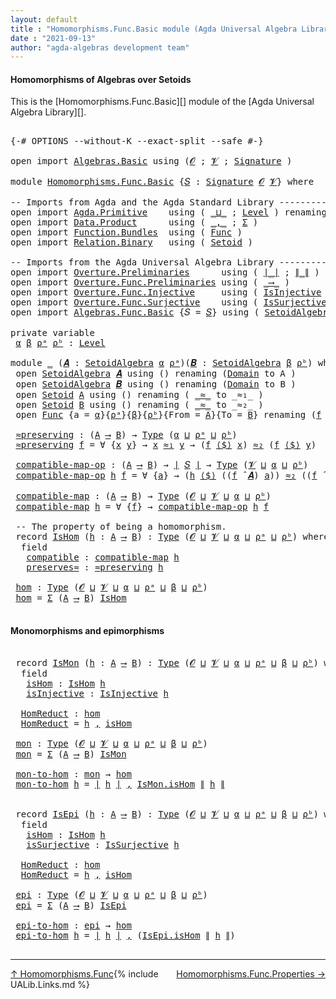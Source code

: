 ```yaml
---
layout: default
title : "Homomorphisms.Func.Basic module (Agda Universal Algebra Library)"
date : "2021-09-13"
author: "agda-algebras development team"
---
```


#### <a id="homomorphisms-of-algebras-over-setoids">Homomorphisms of Algebras over Setoids</a>

This is the [Homomorphisms.Func.Basic][] module of the [Agda Universal Algebra Library][].

<pre class="Agda">

<a id="364" class="Symbol">{-#</a> <a id="368" class="Keyword">OPTIONS</a> <a id="376" class="Pragma">--without-K</a> <a id="388" class="Pragma">--exact-split</a> <a id="402" class="Pragma">--safe</a> <a id="409" class="Symbol">#-}</a>

<a id="414" class="Keyword">open</a> <a id="419" class="Keyword">import</a> <a id="426" href="Algebras.Basic.html" class="Module">Algebras.Basic</a> <a id="441" class="Keyword">using</a> <a id="447" class="Symbol">(</a><a id="448" href="Algebras.Basic.html#1130" class="Generalizable">𝓞</a> <a id="450" class="Symbol">;</a> <a id="452" href="Algebras.Basic.html#1132" class="Generalizable">𝓥</a> <a id="454" class="Symbol">;</a> <a id="456" href="Algebras.Basic.html#3858" class="Function">Signature</a> <a id="466" class="Symbol">)</a>

<a id="469" class="Keyword">module</a> <a id="476" href="Homomorphisms.Func.Basic.html" class="Module">Homomorphisms.Func.Basic</a> <a id="501" class="Symbol">{</a><a id="502" href="Homomorphisms.Func.Basic.html#502" class="Bound">𝑆</a> <a id="504" class="Symbol">:</a> <a id="506" href="Algebras.Basic.html#3858" class="Function">Signature</a> <a id="516" href="Algebras.Basic.html#1130" class="Generalizable">𝓞</a> <a id="518" href="Algebras.Basic.html#1132" class="Generalizable">𝓥</a><a id="519" class="Symbol">}</a> <a id="521" class="Keyword">where</a>

<a id="528" class="Comment">-- Imports from Agda and the Agda Standard Library ------------------------------</a>
<a id="610" class="Keyword">open</a> <a id="615" class="Keyword">import</a> <a id="622" href="Agda.Primitive.html" class="Module">Agda.Primitive</a>    <a id="640" class="Keyword">using</a> <a id="646" class="Symbol">(</a> <a id="648" href="Agda.Primitive.html#810" class="Primitive Operator">_⊔_</a> <a id="652" class="Symbol">;</a> <a id="654" href="Agda.Primitive.html#597" class="Postulate">Level</a> <a id="660" class="Symbol">)</a> <a id="662" class="Keyword">renaming</a> <a id="671" class="Symbol">(</a> <a id="673" href="Agda.Primitive.html#326" class="Primitive">Set</a> <a id="677" class="Symbol">to</a> <a id="680" class="Primitive">Type</a> <a id="685" class="Symbol">)</a>
<a id="687" class="Keyword">open</a> <a id="692" class="Keyword">import</a> <a id="699" href="Data.Product.html" class="Module">Data.Product</a>      <a id="717" class="Keyword">using</a> <a id="723" class="Symbol">(</a> <a id="725" href="Agda.Builtin.Sigma.html#236" class="InductiveConstructor Operator">_,_</a> <a id="729" class="Symbol">;</a> <a id="731" href="Agda.Builtin.Sigma.html#166" class="Record">Σ</a> <a id="733" class="Symbol">)</a>
<a id="735" class="Keyword">open</a> <a id="740" class="Keyword">import</a> <a id="747" href="Function.Bundles.html" class="Module">Function.Bundles</a>  <a id="765" class="Keyword">using</a> <a id="771" class="Symbol">(</a> <a id="773" href="Function.Bundles.html#1868" class="Record">Func</a> <a id="778" class="Symbol">)</a>
<a id="780" class="Keyword">open</a> <a id="785" class="Keyword">import</a> <a id="792" href="Relation.Binary.html" class="Module">Relation.Binary</a>   <a id="810" class="Keyword">using</a> <a id="816" class="Symbol">(</a> <a id="818" href="Relation.Binary.Bundles.html#1009" class="Record">Setoid</a> <a id="825" class="Symbol">)</a>

<a id="828" class="Comment">-- Imports from the Agda Universal Algebra Library ---------------------------</a>
<a id="907" class="Keyword">open</a> <a id="912" class="Keyword">import</a> <a id="919" href="Overture.Preliminaries.html" class="Module">Overture.Preliminaries</a>      <a id="947" class="Keyword">using</a> <a id="953" class="Symbol">(</a> <a id="955" href="Overture.Preliminaries.html#4383" class="Function Operator">∣_∣</a> <a id="959" class="Symbol">;</a> <a id="961" href="Overture.Preliminaries.html#4421" class="Function Operator">∥_∥</a> <a id="965" class="Symbol">)</a>
<a id="967" class="Keyword">open</a> <a id="972" class="Keyword">import</a> <a id="979" href="Overture.Func.Preliminaries.html" class="Module">Overture.Func.Preliminaries</a> <a id="1007" class="Keyword">using</a> <a id="1013" class="Symbol">(</a> <a id="1015" href="Overture.Func.Preliminaries.html#803" class="Function Operator">_⟶_</a> <a id="1019" class="Symbol">)</a>
<a id="1021" class="Keyword">open</a> <a id="1026" class="Keyword">import</a> <a id="1033" href="Overture.Func.Injective.html" class="Module">Overture.Func.Injective</a>     <a id="1061" class="Keyword">using</a> <a id="1067" class="Symbol">(</a> <a id="1069" href="Overture.Func.Injective.html#1904" class="Function">IsInjective</a> <a id="1081" class="Symbol">)</a>
<a id="1083" class="Keyword">open</a> <a id="1088" class="Keyword">import</a> <a id="1095" href="Overture.Func.Surjective.html" class="Module">Overture.Func.Surjective</a>    <a id="1123" class="Keyword">using</a> <a id="1129" class="Symbol">(</a> <a id="1131" href="Overture.Func.Surjective.html#1783" class="Function">IsSurjective</a> <a id="1144" class="Symbol">)</a>
<a id="1146" class="Keyword">open</a> <a id="1151" class="Keyword">import</a> <a id="1158" href="Algebras.Func.Basic.html" class="Module">Algebras.Func.Basic</a> <a id="1178" class="Symbol">{</a><a id="1179" class="Argument">𝑆</a> <a id="1181" class="Symbol">=</a> <a id="1183" href="Homomorphisms.Func.Basic.html#502" class="Bound">𝑆</a><a id="1184" class="Symbol">}</a> <a id="1186" class="Keyword">using</a> <a id="1192" class="Symbol">(</a> <a id="1194" href="Algebras.Func.Basic.html#2875" class="Record">SetoidAlgebra</a> <a id="1208" class="Symbol">;</a> <a id="1210" href="Algebras.Func.Basic.html#4078" class="Function Operator">_̂_</a> <a id="1214" class="Symbol">)</a>

<a id="1217" class="Keyword">private</a> <a id="1225" class="Keyword">variable</a>
 <a id="1235" href="Homomorphisms.Func.Basic.html#1235" class="Generalizable">α</a> <a id="1237" href="Homomorphisms.Func.Basic.html#1237" class="Generalizable">β</a> <a id="1239" href="Homomorphisms.Func.Basic.html#1239" class="Generalizable">ρᵃ</a> <a id="1242" href="Homomorphisms.Func.Basic.html#1242" class="Generalizable">ρᵇ</a> <a id="1245" class="Symbol">:</a> <a id="1247" href="Agda.Primitive.html#597" class="Postulate">Level</a>

<a id="1254" class="Keyword">module</a> <a id="1261" href="Homomorphisms.Func.Basic.html#1261" class="Module">_</a> <a id="1263" class="Symbol">(</a><a id="1264" href="Homomorphisms.Func.Basic.html#1264" class="Bound">𝑨</a> <a id="1266" class="Symbol">:</a> <a id="1268" href="Algebras.Func.Basic.html#2875" class="Record">SetoidAlgebra</a> <a id="1282" href="Homomorphisms.Func.Basic.html#1235" class="Generalizable">α</a> <a id="1284" href="Homomorphisms.Func.Basic.html#1239" class="Generalizable">ρᵃ</a><a id="1286" class="Symbol">)(</a><a id="1288" href="Homomorphisms.Func.Basic.html#1288" class="Bound">𝑩</a> <a id="1290" class="Symbol">:</a> <a id="1292" href="Algebras.Func.Basic.html#2875" class="Record">SetoidAlgebra</a> <a id="1306" href="Homomorphisms.Func.Basic.html#1237" class="Generalizable">β</a> <a id="1308" href="Homomorphisms.Func.Basic.html#1242" class="Generalizable">ρᵇ</a><a id="1310" class="Symbol">)</a> <a id="1312" class="Keyword">where</a>
 <a id="1319" class="Keyword">open</a> <a id="1324" href="Algebras.Func.Basic.html#2875" class="Module">SetoidAlgebra</a> <a id="1338" href="Homomorphisms.Func.Basic.html#1264" class="Bound">𝑨</a> <a id="1340" class="Keyword">using</a> <a id="1346" class="Symbol">()</a> <a id="1349" class="Keyword">renaming</a> <a id="1358" class="Symbol">(</a><a id="1359" href="Algebras.Func.Basic.html#2938" class="Field">Domain</a> <a id="1366" class="Symbol">to</a> <a id="1369" class="Field">A</a> <a id="1371" class="Symbol">)</a>
 <a id="1374" class="Keyword">open</a> <a id="1379" href="Algebras.Func.Basic.html#2875" class="Module">SetoidAlgebra</a> <a id="1393" href="Homomorphisms.Func.Basic.html#1288" class="Bound">𝑩</a> <a id="1395" class="Keyword">using</a> <a id="1401" class="Symbol">()</a> <a id="1404" class="Keyword">renaming</a> <a id="1413" class="Symbol">(</a><a id="1414" href="Algebras.Func.Basic.html#2938" class="Field">Domain</a> <a id="1421" class="Symbol">to</a> <a id="1424" class="Field">B</a> <a id="1426" class="Symbol">)</a>
 <a id="1429" class="Keyword">open</a> <a id="1434" href="Relation.Binary.Bundles.html#1009" class="Module">Setoid</a> <a id="1441" href="Homomorphisms.Func.Basic.html#1369" class="Function">A</a> <a id="1443" class="Keyword">using</a> <a id="1449" class="Symbol">()</a> <a id="1452" class="Keyword">renaming</a> <a id="1461" class="Symbol">(</a> <a id="1463" href="Relation.Binary.Bundles.html#1098" class="Field Operator">_≈_</a> <a id="1467" class="Symbol">to</a> <a id="1470" class="Field Operator">_≈₁_</a> <a id="1475" class="Symbol">)</a>
 <a id="1478" class="Keyword">open</a> <a id="1483" href="Relation.Binary.Bundles.html#1009" class="Module">Setoid</a> <a id="1490" href="Homomorphisms.Func.Basic.html#1424" class="Field">B</a> <a id="1492" class="Keyword">using</a> <a id="1498" class="Symbol">()</a> <a id="1501" class="Keyword">renaming</a> <a id="1510" class="Symbol">(</a> <a id="1512" href="Relation.Binary.Bundles.html#1098" class="Field Operator">_≈_</a> <a id="1516" class="Symbol">to</a> <a id="1519" class="Field Operator">_≈₂_</a> <a id="1524" class="Symbol">)</a>
 <a id="1527" class="Keyword">open</a> <a id="1532" href="Function.Bundles.html#1868" class="Module">Func</a> <a id="1537" class="Symbol">{</a><a id="1538" class="Argument">a</a> <a id="1540" class="Symbol">=</a> <a id="1542" href="Homomorphisms.Func.Basic.html#1282" class="Bound">α</a><a id="1543" class="Symbol">}{</a><a id="1545" href="Homomorphisms.Func.Basic.html#1284" class="Bound">ρᵃ</a><a id="1547" class="Symbol">}{</a><a id="1549" href="Homomorphisms.Func.Basic.html#1306" class="Bound">β</a><a id="1550" class="Symbol">}{</a><a id="1552" href="Homomorphisms.Func.Basic.html#1308" class="Bound">ρᵇ</a><a id="1554" class="Symbol">}{</a><a id="1556" class="Argument">From</a> <a id="1561" class="Symbol">=</a> <a id="1563" href="Homomorphisms.Func.Basic.html#1369" class="Function">A</a><a id="1564" class="Symbol">}{</a><a id="1566" class="Argument">To</a> <a id="1569" class="Symbol">=</a> <a id="1571" href="Homomorphisms.Func.Basic.html#1424" class="Field">B</a><a id="1572" class="Symbol">}</a> <a id="1574" class="Keyword">renaming</a> <a id="1583" class="Symbol">(</a><a id="1584" href="Function.Bundles.html#1919" class="Field">f</a> <a id="1586" class="Symbol">to</a> <a id="1589" class="Field">_⟨$⟩_</a> <a id="1595" class="Symbol">)</a>

 <a id="1599" href="Homomorphisms.Func.Basic.html#1599" class="Function">≈preserving</a> <a id="1611" class="Symbol">:</a> <a id="1613" class="Symbol">(</a><a id="1614" href="Homomorphisms.Func.Basic.html#1369" class="Function">A</a> <a id="1616" href="Overture.Func.Preliminaries.html#803" class="Function Operator">⟶</a> <a id="1618" href="Homomorphisms.Func.Basic.html#1424" class="Field">B</a><a id="1619" class="Symbol">)</a> <a id="1621" class="Symbol">→</a> <a id="1623" href="Homomorphisms.Func.Basic.html#680" class="Primitive">Type</a> <a id="1628" class="Symbol">(</a><a id="1629" href="Homomorphisms.Func.Basic.html#1282" class="Bound">α</a> <a id="1631" href="Agda.Primitive.html#810" class="Primitive Operator">⊔</a> <a id="1633" href="Homomorphisms.Func.Basic.html#1284" class="Bound">ρᵃ</a> <a id="1636" href="Agda.Primitive.html#810" class="Primitive Operator">⊔</a> <a id="1638" href="Homomorphisms.Func.Basic.html#1308" class="Bound">ρᵇ</a><a id="1640" class="Symbol">)</a>
 <a id="1643" href="Homomorphisms.Func.Basic.html#1599" class="Function">≈preserving</a> <a id="1655" href="Homomorphisms.Func.Basic.html#1655" class="Bound">f</a> <a id="1657" class="Symbol">=</a> <a id="1659" class="Symbol">∀</a> <a id="1661" class="Symbol">{</a><a id="1662" href="Homomorphisms.Func.Basic.html#1662" class="Bound">x</a> <a id="1664" href="Homomorphisms.Func.Basic.html#1664" class="Bound">y</a><a id="1665" class="Symbol">}</a> <a id="1667" class="Symbol">→</a> <a id="1669" href="Homomorphisms.Func.Basic.html#1662" class="Bound">x</a> <a id="1671" href="Homomorphisms.Func.Basic.html#1470" class="Function Operator">≈₁</a> <a id="1674" href="Homomorphisms.Func.Basic.html#1664" class="Bound">y</a> <a id="1676" class="Symbol">→</a> <a id="1678" class="Symbol">(</a><a id="1679" href="Homomorphisms.Func.Basic.html#1655" class="Bound">f</a> <a id="1681" href="Homomorphisms.Func.Basic.html#1589" class="Field Operator">⟨$⟩</a> <a id="1685" href="Homomorphisms.Func.Basic.html#1662" class="Bound">x</a><a id="1686" class="Symbol">)</a> <a id="1688" href="Homomorphisms.Func.Basic.html#1519" class="Function Operator">≈₂</a> <a id="1691" class="Symbol">(</a><a id="1692" href="Homomorphisms.Func.Basic.html#1655" class="Bound">f</a> <a id="1694" href="Homomorphisms.Func.Basic.html#1589" class="Field Operator">⟨$⟩</a> <a id="1698" href="Homomorphisms.Func.Basic.html#1664" class="Bound">y</a><a id="1699" class="Symbol">)</a>

 <a id="1703" href="Homomorphisms.Func.Basic.html#1703" class="Function">compatible-map-op</a> <a id="1721" class="Symbol">:</a> <a id="1723" class="Symbol">(</a><a id="1724" href="Homomorphisms.Func.Basic.html#1369" class="Function">A</a> <a id="1726" href="Overture.Func.Preliminaries.html#803" class="Function Operator">⟶</a> <a id="1728" href="Homomorphisms.Func.Basic.html#1424" class="Field">B</a><a id="1729" class="Symbol">)</a> <a id="1731" class="Symbol">→</a> <a id="1733" href="Overture.Preliminaries.html#4383" class="Function Operator">∣</a> <a id="1735" href="Homomorphisms.Func.Basic.html#502" class="Bound">𝑆</a> <a id="1737" href="Overture.Preliminaries.html#4383" class="Function Operator">∣</a> <a id="1739" class="Symbol">→</a> <a id="1741" href="Homomorphisms.Func.Basic.html#680" class="Primitive">Type</a> <a id="1746" class="Symbol">(</a><a id="1747" href="Homomorphisms.Func.Basic.html#518" class="Bound">𝓥</a> <a id="1749" href="Agda.Primitive.html#810" class="Primitive Operator">⊔</a> <a id="1751" href="Homomorphisms.Func.Basic.html#1282" class="Bound">α</a> <a id="1753" href="Agda.Primitive.html#810" class="Primitive Operator">⊔</a> <a id="1755" href="Homomorphisms.Func.Basic.html#1308" class="Bound">ρᵇ</a><a id="1757" class="Symbol">)</a>
 <a id="1760" href="Homomorphisms.Func.Basic.html#1703" class="Function">compatible-map-op</a> <a id="1778" href="Homomorphisms.Func.Basic.html#1778" class="Bound">h</a> <a id="1780" href="Homomorphisms.Func.Basic.html#1780" class="Bound">f</a> <a id="1782" class="Symbol">=</a> <a id="1784" class="Symbol">∀</a> <a id="1786" class="Symbol">{</a><a id="1787" href="Homomorphisms.Func.Basic.html#1787" class="Bound">a</a><a id="1788" class="Symbol">}</a> <a id="1790" class="Symbol">→</a> <a id="1792" class="Symbol">(</a><a id="1793" href="Homomorphisms.Func.Basic.html#1778" class="Bound">h</a> <a id="1795" href="Homomorphisms.Func.Basic.html#1589" class="Field Operator">⟨$⟩</a> <a id="1799" class="Symbol">((</a><a id="1801" href="Homomorphisms.Func.Basic.html#1780" class="Bound">f</a> <a id="1803" href="Algebras.Func.Basic.html#4078" class="Function Operator">̂</a> <a id="1805" href="Homomorphisms.Func.Basic.html#1264" class="Bound">𝑨</a><a id="1806" class="Symbol">)</a> <a id="1808" href="Homomorphisms.Func.Basic.html#1787" class="Bound">a</a><a id="1809" class="Symbol">))</a> <a id="1812" href="Homomorphisms.Func.Basic.html#1519" class="Function Operator">≈₂</a> <a id="1815" class="Symbol">((</a><a id="1817" href="Homomorphisms.Func.Basic.html#1780" class="Bound">f</a> <a id="1819" href="Algebras.Func.Basic.html#4078" class="Function Operator">̂</a> <a id="1821" href="Homomorphisms.Func.Basic.html#1288" class="Bound">𝑩</a><a id="1822" class="Symbol">)</a> <a id="1824" class="Symbol">(λ</a> <a id="1827" href="Homomorphisms.Func.Basic.html#1827" class="Bound">x</a> <a id="1829" class="Symbol">→</a> <a id="1831" class="Symbol">(</a><a id="1832" href="Homomorphisms.Func.Basic.html#1778" class="Bound">h</a> <a id="1834" href="Homomorphisms.Func.Basic.html#1589" class="Field Operator">⟨$⟩</a> <a id="1838" class="Symbol">(</a><a id="1839" href="Homomorphisms.Func.Basic.html#1787" class="Bound">a</a> <a id="1841" href="Homomorphisms.Func.Basic.html#1827" class="Bound">x</a><a id="1842" class="Symbol">))))</a>

 <a id="1849" href="Homomorphisms.Func.Basic.html#1849" class="Function">compatible-map</a> <a id="1864" class="Symbol">:</a> <a id="1866" class="Symbol">(</a><a id="1867" href="Homomorphisms.Func.Basic.html#1369" class="Function">A</a> <a id="1869" href="Overture.Func.Preliminaries.html#803" class="Function Operator">⟶</a> <a id="1871" href="Homomorphisms.Func.Basic.html#1424" class="Field">B</a><a id="1872" class="Symbol">)</a> <a id="1874" class="Symbol">→</a> <a id="1876" href="Homomorphisms.Func.Basic.html#680" class="Primitive">Type</a> <a id="1881" class="Symbol">(</a><a id="1882" href="Homomorphisms.Func.Basic.html#516" class="Bound">𝓞</a> <a id="1884" href="Agda.Primitive.html#810" class="Primitive Operator">⊔</a> <a id="1886" href="Homomorphisms.Func.Basic.html#518" class="Bound">𝓥</a> <a id="1888" href="Agda.Primitive.html#810" class="Primitive Operator">⊔</a> <a id="1890" href="Homomorphisms.Func.Basic.html#1282" class="Bound">α</a> <a id="1892" href="Agda.Primitive.html#810" class="Primitive Operator">⊔</a> <a id="1894" href="Homomorphisms.Func.Basic.html#1308" class="Bound">ρᵇ</a><a id="1896" class="Symbol">)</a>
 <a id="1899" href="Homomorphisms.Func.Basic.html#1849" class="Function">compatible-map</a> <a id="1914" href="Homomorphisms.Func.Basic.html#1914" class="Bound">h</a> <a id="1916" class="Symbol">=</a> <a id="1918" class="Symbol">∀</a> <a id="1920" class="Symbol">{</a><a id="1921" href="Homomorphisms.Func.Basic.html#1921" class="Bound">f</a><a id="1922" class="Symbol">}</a> <a id="1924" class="Symbol">→</a> <a id="1926" href="Homomorphisms.Func.Basic.html#1703" class="Function">compatible-map-op</a> <a id="1944" href="Homomorphisms.Func.Basic.html#1914" class="Bound">h</a> <a id="1946" href="Homomorphisms.Func.Basic.html#1921" class="Bound">f</a>

 <a id="1950" class="Comment">-- The property of being a homomorphism.</a>
 <a id="1992" class="Keyword">record</a> <a id="1999" href="Homomorphisms.Func.Basic.html#1999" class="Record">IsHom</a> <a id="2005" class="Symbol">(</a><a id="2006" href="Homomorphisms.Func.Basic.html#2006" class="Bound">h</a> <a id="2008" class="Symbol">:</a> <a id="2010" href="Homomorphisms.Func.Basic.html#1369" class="Function">A</a> <a id="2012" href="Overture.Func.Preliminaries.html#803" class="Function Operator">⟶</a> <a id="2014" href="Homomorphisms.Func.Basic.html#1424" class="Field">B</a><a id="2015" class="Symbol">)</a> <a id="2017" class="Symbol">:</a> <a id="2019" href="Homomorphisms.Func.Basic.html#680" class="Primitive">Type</a> <a id="2024" class="Symbol">(</a><a id="2025" href="Homomorphisms.Func.Basic.html#516" class="Bound">𝓞</a> <a id="2027" href="Agda.Primitive.html#810" class="Primitive Operator">⊔</a> <a id="2029" href="Homomorphisms.Func.Basic.html#518" class="Bound">𝓥</a> <a id="2031" href="Agda.Primitive.html#810" class="Primitive Operator">⊔</a> <a id="2033" href="Homomorphisms.Func.Basic.html#1282" class="Bound">α</a> <a id="2035" href="Agda.Primitive.html#810" class="Primitive Operator">⊔</a> <a id="2037" href="Homomorphisms.Func.Basic.html#1284" class="Bound">ρᵃ</a> <a id="2040" href="Agda.Primitive.html#810" class="Primitive Operator">⊔</a> <a id="2042" href="Homomorphisms.Func.Basic.html#1308" class="Bound">ρᵇ</a><a id="2044" class="Symbol">)</a> <a id="2046" class="Keyword">where</a>
  <a id="2054" class="Keyword">field</a>
   <a id="2063" href="Homomorphisms.Func.Basic.html#2063" class="Field">compatible</a> <a id="2074" class="Symbol">:</a> <a id="2076" href="Homomorphisms.Func.Basic.html#1849" class="Function">compatible-map</a> <a id="2091" href="Homomorphisms.Func.Basic.html#2006" class="Bound">h</a>
   <a id="2096" href="Homomorphisms.Func.Basic.html#2096" class="Field">preserves≈</a> <a id="2107" class="Symbol">:</a> <a id="2109" href="Homomorphisms.Func.Basic.html#1599" class="Function">≈preserving</a> <a id="2121" href="Homomorphisms.Func.Basic.html#2006" class="Bound">h</a>

 <a id="2125" href="Homomorphisms.Func.Basic.html#2125" class="Function">hom</a> <a id="2129" class="Symbol">:</a> <a id="2131" href="Homomorphisms.Func.Basic.html#680" class="Primitive">Type</a> <a id="2136" class="Symbol">(</a><a id="2137" href="Homomorphisms.Func.Basic.html#516" class="Bound">𝓞</a> <a id="2139" href="Agda.Primitive.html#810" class="Primitive Operator">⊔</a> <a id="2141" href="Homomorphisms.Func.Basic.html#518" class="Bound">𝓥</a> <a id="2143" href="Agda.Primitive.html#810" class="Primitive Operator">⊔</a> <a id="2145" href="Homomorphisms.Func.Basic.html#1282" class="Bound">α</a> <a id="2147" href="Agda.Primitive.html#810" class="Primitive Operator">⊔</a> <a id="2149" href="Homomorphisms.Func.Basic.html#1284" class="Bound">ρᵃ</a> <a id="2152" href="Agda.Primitive.html#810" class="Primitive Operator">⊔</a> <a id="2154" href="Homomorphisms.Func.Basic.html#1306" class="Bound">β</a> <a id="2156" href="Agda.Primitive.html#810" class="Primitive Operator">⊔</a> <a id="2158" href="Homomorphisms.Func.Basic.html#1308" class="Bound">ρᵇ</a><a id="2160" class="Symbol">)</a>
 <a id="2163" href="Homomorphisms.Func.Basic.html#2125" class="Function">hom</a> <a id="2167" class="Symbol">=</a> <a id="2169" href="Agda.Builtin.Sigma.html#166" class="Record">Σ</a> <a id="2171" class="Symbol">(</a><a id="2172" href="Homomorphisms.Func.Basic.html#1369" class="Function">A</a> <a id="2174" href="Overture.Func.Preliminaries.html#803" class="Function Operator">⟶</a> <a id="2176" href="Homomorphisms.Func.Basic.html#1424" class="Field">B</a><a id="2177" class="Symbol">)</a> <a id="2179" href="Homomorphisms.Func.Basic.html#1999" class="Record">IsHom</a>

</pre>


#### <a id="monomorphisms-and-epimorphisms">Monomorphisms and epimorphisms</a>

<pre class="Agda">

 <a id="2294" class="Keyword">record</a> <a id="2301" href="Homomorphisms.Func.Basic.html#2301" class="Record">IsMon</a> <a id="2307" class="Symbol">(</a><a id="2308" href="Homomorphisms.Func.Basic.html#2308" class="Bound">h</a> <a id="2310" class="Symbol">:</a> <a id="2312" href="Homomorphisms.Func.Basic.html#1369" class="Function">A</a> <a id="2314" href="Overture.Func.Preliminaries.html#803" class="Function Operator">⟶</a> <a id="2316" href="Homomorphisms.Func.Basic.html#1424" class="Field">B</a><a id="2317" class="Symbol">)</a> <a id="2319" class="Symbol">:</a> <a id="2321" href="Homomorphisms.Func.Basic.html#680" class="Primitive">Type</a> <a id="2326" class="Symbol">(</a><a id="2327" href="Homomorphisms.Func.Basic.html#516" class="Bound">𝓞</a> <a id="2329" href="Agda.Primitive.html#810" class="Primitive Operator">⊔</a> <a id="2331" href="Homomorphisms.Func.Basic.html#518" class="Bound">𝓥</a> <a id="2333" href="Agda.Primitive.html#810" class="Primitive Operator">⊔</a> <a id="2335" href="Homomorphisms.Func.Basic.html#1282" class="Bound">α</a> <a id="2337" href="Agda.Primitive.html#810" class="Primitive Operator">⊔</a> <a id="2339" href="Homomorphisms.Func.Basic.html#1284" class="Bound">ρᵃ</a> <a id="2342" href="Agda.Primitive.html#810" class="Primitive Operator">⊔</a> <a id="2344" href="Homomorphisms.Func.Basic.html#1306" class="Bound">β</a> <a id="2346" href="Agda.Primitive.html#810" class="Primitive Operator">⊔</a> <a id="2348" href="Homomorphisms.Func.Basic.html#1308" class="Bound">ρᵇ</a><a id="2350" class="Symbol">)</a> <a id="2352" class="Keyword">where</a>
  <a id="2360" class="Keyword">field</a>
   <a id="2369" href="Homomorphisms.Func.Basic.html#2369" class="Field">isHom</a> <a id="2375" class="Symbol">:</a> <a id="2377" href="Homomorphisms.Func.Basic.html#1999" class="Record">IsHom</a> <a id="2383" href="Homomorphisms.Func.Basic.html#2308" class="Bound">h</a>
   <a id="2388" href="Homomorphisms.Func.Basic.html#2388" class="Field">isInjective</a> <a id="2400" class="Symbol">:</a> <a id="2402" href="Overture.Func.Injective.html#1904" class="Function">IsInjective</a> <a id="2414" href="Homomorphisms.Func.Basic.html#2308" class="Bound">h</a>

  <a id="2419" href="Homomorphisms.Func.Basic.html#2419" class="Function">HomReduct</a> <a id="2429" class="Symbol">:</a> <a id="2431" href="Homomorphisms.Func.Basic.html#2125" class="Function">hom</a>
  <a id="2437" href="Homomorphisms.Func.Basic.html#2419" class="Function">HomReduct</a> <a id="2447" class="Symbol">=</a> <a id="2449" href="Homomorphisms.Func.Basic.html#2308" class="Bound">h</a> <a id="2451" href="Agda.Builtin.Sigma.html#236" class="InductiveConstructor Operator">,</a> <a id="2453" href="Homomorphisms.Func.Basic.html#2369" class="Field">isHom</a>

 <a id="2461" href="Homomorphisms.Func.Basic.html#2461" class="Function">mon</a> <a id="2465" class="Symbol">:</a> <a id="2467" href="Homomorphisms.Func.Basic.html#680" class="Primitive">Type</a> <a id="2472" class="Symbol">(</a><a id="2473" href="Homomorphisms.Func.Basic.html#516" class="Bound">𝓞</a> <a id="2475" href="Agda.Primitive.html#810" class="Primitive Operator">⊔</a> <a id="2477" href="Homomorphisms.Func.Basic.html#518" class="Bound">𝓥</a> <a id="2479" href="Agda.Primitive.html#810" class="Primitive Operator">⊔</a> <a id="2481" href="Homomorphisms.Func.Basic.html#1282" class="Bound">α</a> <a id="2483" href="Agda.Primitive.html#810" class="Primitive Operator">⊔</a> <a id="2485" href="Homomorphisms.Func.Basic.html#1284" class="Bound">ρᵃ</a> <a id="2488" href="Agda.Primitive.html#810" class="Primitive Operator">⊔</a> <a id="2490" href="Homomorphisms.Func.Basic.html#1306" class="Bound">β</a> <a id="2492" href="Agda.Primitive.html#810" class="Primitive Operator">⊔</a> <a id="2494" href="Homomorphisms.Func.Basic.html#1308" class="Bound">ρᵇ</a><a id="2496" class="Symbol">)</a>
 <a id="2499" href="Homomorphisms.Func.Basic.html#2461" class="Function">mon</a> <a id="2503" class="Symbol">=</a> <a id="2505" href="Agda.Builtin.Sigma.html#166" class="Record">Σ</a> <a id="2507" class="Symbol">(</a><a id="2508" href="Homomorphisms.Func.Basic.html#1369" class="Function">A</a> <a id="2510" href="Overture.Func.Preliminaries.html#803" class="Function Operator">⟶</a> <a id="2512" href="Homomorphisms.Func.Basic.html#1424" class="Field">B</a><a id="2513" class="Symbol">)</a> <a id="2515" href="Homomorphisms.Func.Basic.html#2301" class="Record">IsMon</a>

 <a id="2523" href="Homomorphisms.Func.Basic.html#2523" class="Function">mon-to-hom</a> <a id="2534" class="Symbol">:</a> <a id="2536" href="Homomorphisms.Func.Basic.html#2461" class="Function">mon</a> <a id="2540" class="Symbol">→</a> <a id="2542" href="Homomorphisms.Func.Basic.html#2125" class="Function">hom</a>
 <a id="2547" href="Homomorphisms.Func.Basic.html#2523" class="Function">mon-to-hom</a> <a id="2558" href="Homomorphisms.Func.Basic.html#2558" class="Bound">h</a> <a id="2560" class="Symbol">=</a> <a id="2562" href="Overture.Preliminaries.html#4383" class="Function Operator">∣</a> <a id="2564" href="Homomorphisms.Func.Basic.html#2558" class="Bound">h</a> <a id="2566" href="Overture.Preliminaries.html#4383" class="Function Operator">∣</a> <a id="2568" href="Agda.Builtin.Sigma.html#236" class="InductiveConstructor Operator">,</a> <a id="2570" href="Homomorphisms.Func.Basic.html#2369" class="Field">IsMon.isHom</a> <a id="2582" href="Overture.Preliminaries.html#4421" class="Function Operator">∥</a> <a id="2584" href="Homomorphisms.Func.Basic.html#2558" class="Bound">h</a> <a id="2586" href="Overture.Preliminaries.html#4421" class="Function Operator">∥</a>


 <a id="2591" class="Keyword">record</a> <a id="2598" href="Homomorphisms.Func.Basic.html#2598" class="Record">IsEpi</a> <a id="2604" class="Symbol">(</a><a id="2605" href="Homomorphisms.Func.Basic.html#2605" class="Bound">h</a> <a id="2607" class="Symbol">:</a> <a id="2609" href="Homomorphisms.Func.Basic.html#1369" class="Function">A</a> <a id="2611" href="Overture.Func.Preliminaries.html#803" class="Function Operator">⟶</a> <a id="2613" href="Homomorphisms.Func.Basic.html#1424" class="Field">B</a><a id="2614" class="Symbol">)</a> <a id="2616" class="Symbol">:</a> <a id="2618" href="Homomorphisms.Func.Basic.html#680" class="Primitive">Type</a> <a id="2623" class="Symbol">(</a><a id="2624" href="Homomorphisms.Func.Basic.html#516" class="Bound">𝓞</a> <a id="2626" href="Agda.Primitive.html#810" class="Primitive Operator">⊔</a> <a id="2628" href="Homomorphisms.Func.Basic.html#518" class="Bound">𝓥</a> <a id="2630" href="Agda.Primitive.html#810" class="Primitive Operator">⊔</a> <a id="2632" href="Homomorphisms.Func.Basic.html#1282" class="Bound">α</a> <a id="2634" href="Agda.Primitive.html#810" class="Primitive Operator">⊔</a> <a id="2636" href="Homomorphisms.Func.Basic.html#1284" class="Bound">ρᵃ</a> <a id="2639" href="Agda.Primitive.html#810" class="Primitive Operator">⊔</a> <a id="2641" href="Homomorphisms.Func.Basic.html#1306" class="Bound">β</a> <a id="2643" href="Agda.Primitive.html#810" class="Primitive Operator">⊔</a> <a id="2645" href="Homomorphisms.Func.Basic.html#1308" class="Bound">ρᵇ</a><a id="2647" class="Symbol">)</a> <a id="2649" class="Keyword">where</a>
  <a id="2657" class="Keyword">field</a>
   <a id="2666" href="Homomorphisms.Func.Basic.html#2666" class="Field">isHom</a> <a id="2672" class="Symbol">:</a> <a id="2674" href="Homomorphisms.Func.Basic.html#1999" class="Record">IsHom</a> <a id="2680" href="Homomorphisms.Func.Basic.html#2605" class="Bound">h</a>
   <a id="2685" href="Homomorphisms.Func.Basic.html#2685" class="Field">isSurjective</a> <a id="2698" class="Symbol">:</a> <a id="2700" href="Overture.Func.Surjective.html#1783" class="Function">IsSurjective</a> <a id="2713" href="Homomorphisms.Func.Basic.html#2605" class="Bound">h</a>

  <a id="2718" href="Homomorphisms.Func.Basic.html#2718" class="Function">HomReduct</a> <a id="2728" class="Symbol">:</a> <a id="2730" href="Homomorphisms.Func.Basic.html#2125" class="Function">hom</a>
  <a id="2736" href="Homomorphisms.Func.Basic.html#2718" class="Function">HomReduct</a> <a id="2746" class="Symbol">=</a> <a id="2748" href="Homomorphisms.Func.Basic.html#2605" class="Bound">h</a> <a id="2750" href="Agda.Builtin.Sigma.html#236" class="InductiveConstructor Operator">,</a> <a id="2752" href="Homomorphisms.Func.Basic.html#2666" class="Field">isHom</a>

 <a id="2760" href="Homomorphisms.Func.Basic.html#2760" class="Function">epi</a> <a id="2764" class="Symbol">:</a> <a id="2766" href="Homomorphisms.Func.Basic.html#680" class="Primitive">Type</a> <a id="2771" class="Symbol">(</a><a id="2772" href="Homomorphisms.Func.Basic.html#516" class="Bound">𝓞</a> <a id="2774" href="Agda.Primitive.html#810" class="Primitive Operator">⊔</a> <a id="2776" href="Homomorphisms.Func.Basic.html#518" class="Bound">𝓥</a> <a id="2778" href="Agda.Primitive.html#810" class="Primitive Operator">⊔</a> <a id="2780" href="Homomorphisms.Func.Basic.html#1282" class="Bound">α</a> <a id="2782" href="Agda.Primitive.html#810" class="Primitive Operator">⊔</a> <a id="2784" href="Homomorphisms.Func.Basic.html#1284" class="Bound">ρᵃ</a> <a id="2787" href="Agda.Primitive.html#810" class="Primitive Operator">⊔</a> <a id="2789" href="Homomorphisms.Func.Basic.html#1306" class="Bound">β</a> <a id="2791" href="Agda.Primitive.html#810" class="Primitive Operator">⊔</a> <a id="2793" href="Homomorphisms.Func.Basic.html#1308" class="Bound">ρᵇ</a><a id="2795" class="Symbol">)</a>
 <a id="2798" href="Homomorphisms.Func.Basic.html#2760" class="Function">epi</a> <a id="2802" class="Symbol">=</a> <a id="2804" href="Agda.Builtin.Sigma.html#166" class="Record">Σ</a> <a id="2806" class="Symbol">(</a><a id="2807" href="Homomorphisms.Func.Basic.html#1369" class="Function">A</a> <a id="2809" href="Overture.Func.Preliminaries.html#803" class="Function Operator">⟶</a> <a id="2811" href="Homomorphisms.Func.Basic.html#1424" class="Field">B</a><a id="2812" class="Symbol">)</a> <a id="2814" href="Homomorphisms.Func.Basic.html#2598" class="Record">IsEpi</a>

 <a id="2822" href="Homomorphisms.Func.Basic.html#2822" class="Function">epi-to-hom</a> <a id="2833" class="Symbol">:</a> <a id="2835" href="Homomorphisms.Func.Basic.html#2760" class="Function">epi</a> <a id="2839" class="Symbol">→</a> <a id="2841" href="Homomorphisms.Func.Basic.html#2125" class="Function">hom</a>
 <a id="2846" href="Homomorphisms.Func.Basic.html#2822" class="Function">epi-to-hom</a> <a id="2857" href="Homomorphisms.Func.Basic.html#2857" class="Bound">h</a> <a id="2859" class="Symbol">=</a> <a id="2861" href="Overture.Preliminaries.html#4383" class="Function Operator">∣</a> <a id="2863" href="Homomorphisms.Func.Basic.html#2857" class="Bound">h</a> <a id="2865" href="Overture.Preliminaries.html#4383" class="Function Operator">∣</a> <a id="2867" href="Agda.Builtin.Sigma.html#236" class="InductiveConstructor Operator">,</a> <a id="2869" class="Symbol">(</a><a id="2870" href="Homomorphisms.Func.Basic.html#2666" class="Field">IsEpi.isHom</a> <a id="2882" href="Overture.Preliminaries.html#4421" class="Function Operator">∥</a> <a id="2884" href="Homomorphisms.Func.Basic.html#2857" class="Bound">h</a> <a id="2886" href="Overture.Preliminaries.html#4421" class="Function Operator">∥</a><a id="2887" class="Symbol">)</a>

</pre>

--------------------------------

<span style="float:left;">[↑ Homomorphisms.Func](Homomorphisms.Func.html)</span>
<span style="float:right;">[Homomorphisms.Func.Properties →](Homomorphisms.Func.Properties.html)</span>

{% include UALib.Links.md %}


